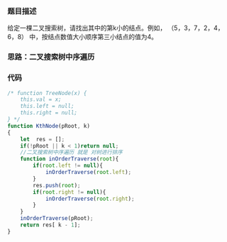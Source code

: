 ### 题目描述
给定一棵二叉搜索树，请找出其中的第k小的结点。例如， （5，3，7，2，4，6，8）  中，按结点数值大小顺序第三小结点的值为4。

### 思路：二叉搜索树中序遍历

### 代码

```js
/* function TreeNode(x) {
    this.val = x;
    this.left = null;
    this.right = null;
} */
function KthNode(pRoot, k)
{
    let  res = [];
    if(!pRoot || k < 1)return null;
    //二叉搜索树中序遍历 就是 对树进行排序
    function inOrderTraverse(root){
        if(root.left != null){
            inOrderTraverse(root.left);
        }
        res.push(root);
        if(root.right != null){
            inOrderTraverse(root.right);
        }
    }
    inOrderTraverse(pRoot);
    return res[ k - 1];
}
```

